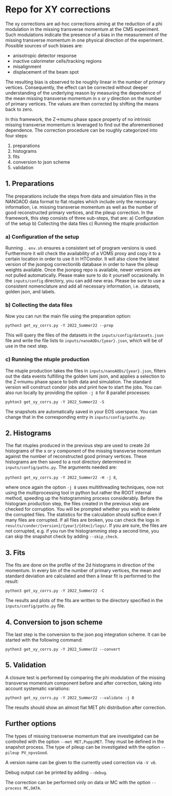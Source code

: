# Repo for XY corrections
The xy corrections are ad-hoc corrections aiming at the reduction of a phi modulation in the missing transverse momentum at the CMS experiment.
Such modulations indicate the presence of a bias in the measurement of the missing transverse momentum in one physical direction of the experiment.
Possible sources of such biases are:
- anisotropic detector response
- inactive calorimeter cells/tracking regions
- misalignment
- displacement of the beam spot

The resulting bias is observed to be roughly linear in the number of primary vertices. Consequently, the effect can be corrected without deeper understanding of the underlying reason by measuring the dependence of the mean missing transverse momentum in x or y direction on the number of primary vertices. The values are then corrected by shifting the means back to zero.

In this framework, the Z->mumu phase space property of no intrinsic missing transverse momentum is leveraged to find out the aforementioned dependence.
The correction procedure can be roughly categorized into four steps:
1. preparations
2. histograms
3. fits
4. conversion to json scheme
5. validation

## 1. Preparations

The preparations include the steps from data and simulation files in the NANOAOD data format to flat ntuples which include only the necessary information, i.e. missing transverse momentum as well as the number of good reconstructed primary vertices, and the pileup correction.
In the framework, this step consists of three sub-steps, that are:
a) Configuration of the setup
b) Collecting the data files
c) Running the ntuple production

### a) Configuration of the setup

Running `. env.sh` ensures a consistent set of program versions is used. Furthermore it will check the availability of a VOMS proxy and copy it to a certain location in order to use it in HTCondor. It will also clone the latest version of the jsonpog correctionlib database in order to have the pileup weights available. Once the jsonpog repo is available, newer versions are not pulled automatically. Please make sure to do it yourself occasionally.
In the `inputs/config` directory, you can add new eras. Please be sure to use a consistent nomenclature and add all necessary information, i.e. datasets, golden json, and labels.

### b) Collecting the data files

Now you can run the main file using the preparation option:

`python3 get_xy_corrs.py -Y 2022_Summer22 --prep`

This will query the files of the datasets in the `inputs/config/datasets.json` file and write the file lists to `inputs/nanoAODs/{year}.json`, which will be of use in the next step.

### c) Running the ntuple production

The ntuple production takes the files in `inputs/nanoAODs/{year}.json`, filters out the data events fulfilling the golden lumi json, and applies a selection to the Z->mumu phase space to both data and simulation. The standard version will construct condor jobs and print how to start the jobs. You can also run locally by providing the option `-j 8` for 8 parallel processes:

`pyhton3 get_xy_corrs.py -Y 2022_Summer22 -S`

The snapshots are automatically saved in your EOS userspace. You can change that in the corresponding entry in `inputs/config/paths.py`.

## 2. Histograms

The flat ntuples produced in the previous step are used to create 2d histograms of the x or y component of the missing transverse momentum against the number of reconstructed good primary vertices. These histograms are then saved to a root directory determined in `inputs/config/paths.py`.
The arguments needed are:

`python3 get_xy_corrs.py -Y 2022_Summer22 -H -j 8`,

where once again the option `-j 8` uses multithreading techniques, now not using the multiprocessing tool in python but rather the ROOT internal method, speeding up the histogramming process considerably.
Before the histogram production step, the files created in the previous step are checked for corruption. You will be prompted whether you wish to delete the corrupted files. The statistics for the calculation should suffice even if many files are corrupted. If all files are broken, you can check the logs in `results/condor/{version}/{year}/{dtmc}/logs/`. If you are sure, the files are not corrupted, e.g. if you run the histogramming step a second time, you can skip the snapshot check by adding `--skip_check`.

## 3. Fits

The fits are done on the profile of the 2d histograms in direction of the momentum. In every bin of the number of primary vertices, the mean and standard deviation are calculated and then a linear fit is performed to the result:

`python3 get_xy_corrs.py -Y 2022_Summer22 -C`

The results and plots of the fits are written to the directory specified in the `inputs/config/paths.py` file. 

## 4. Conversion to json scheme

The last step is the conversion to the json pog integration scheme. It can be started with the following command:

`python3 get_xy_corrs.py -Y 2022_Summer22 --convert`

## 5. Validation

A closure test is performed by comparing the phi modulation of the missing transverse momentum component before and after correction, taking into account systematic variations:

`python3 get_xy_corrs.py -Y 2022_Summer22 --validate -j 8`

The results should show an almost flat MET phi distribution after correction.


## Further options

The types of missing transverse momentum that are investigated can be controlled with the option `--met MET,PuppiMET`. They must be defined in the snapshot process.
The type of pileup can be investigated with the option `--pileup PV_npvsGood`.

A version name can be given to the currently used correction via `-V v0`.

Debug output can be printed by adding `--debug`.

The correction can be performed only on data or MC with the option `--process MC,DATA`.